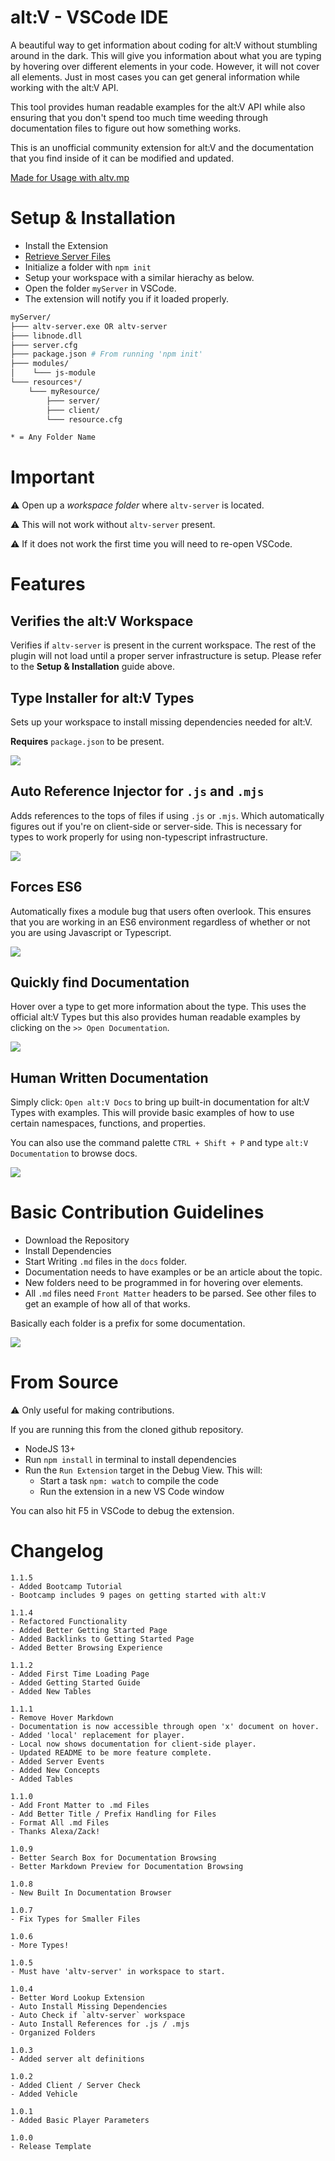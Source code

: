 # alt:V - VSCode IDE

A beautiful way to get information about coding for alt:V without stumbling around in the dark. This will give you information about what you are typing by hovering over different elements in your code. However, it will not cover all elements. Just in most cases you can get general information while working with the alt:V API.

This tool provides human readable examples for the alt:V API while also ensuring that you don't spend too much time weeding through documentation files to figure out how something works.

This is an unofficial community extension for alt:V and the documentation that you find inside of it can be modified and updated.

[Made for Usage with altv.mp](https://altv.mp)

# Setup & Installation

-   Install the Extension
-   [Retrieve Server Files](https://altv.mp/#/downloads)
-   Initialize a folder with `npm init`
-   Setup your workspace with a similar hierachy as below.
-   Open the folder `myServer` in VSCode.
-   The extension will notify you if it loaded properly.

```sh
myServer/
├─── altv-server.exe OR altv-server
├─── libnode.dll
├─── server.cfg
├─── package.json # From running 'npm init'
├─── modules/
│    └─── js-module
└─── resources*/
    └─── myResource/
        ├─── server/
        ├─── client/
        └─── resource.cfg

* = Any Folder Name
```

# Important

⚠️ Open up a _workspace folder_ where `altv-server` is located.

⚠️ This will not work without `altv-server` present.

⚠️ If it does not work the first time you will need to re-open VSCode.

# Features

## Verifies the alt:V Workspace

Verifies if `altv-server` is present in the current workspace. The rest of the plugin will not load until a proper server infrastructure is setup. Please refer to the **Setup & Installation** guide above.

## Type Installer for alt:V Types

Sets up your workspace to install missing dependencies needed for alt:V.

**Requires** `package.json` to be present.

![](https://i.imgur.com/UAuSR7O.png)

## Auto Reference Injector for `.js` and `.mjs`

Adds references to the tops of files if using `.js` or `.mjs`. Which automatically figures out if you're on client-side or server-side. This is necessary for types to work properly for using non-typescript infrastructure.

![](https://i.imgur.com/9o3vAM1.png)

## Forces ES6

Automatically fixes a module bug that users often overlook. This ensures that you are working in an ES6 environment regardless of whether or not you are using Javascript or Typescript.

![](https://i.imgur.com/Zd8l97d.png)

## Quickly find Documentation

Hover over a type to get more information about the type. This uses the official alt:V Types but this also provides human readable examples by clicking on the `>> Open Documentation`.

![](https://thumbs.gfycat.com/FragrantCommonLangur-size_restricted.gif)

## Human Written Documentation

Simply click: `Open alt:V Docs` to bring up built-in documentation for alt:V Types with examples. This will provide basic examples of how to use certain namespaces, functions, and properties.

You can also use the command palette `CTRL + Shift + P` and type `alt:V Documentation` to browse docs.

![](https://thumbs.gfycat.com/CarelessDefiantDaddylonglegs-size_restricted.gif)

# Basic Contribution Guidelines

-   Download the Repository
-   Install Dependencies
-   Start Writing `.md` files in the `docs` folder.
-   Documentation needs to have examples or be an article about the topic.
-   New folders need to be programmed in for hovering over elements.
-   All `.md` files need `Front Matter` headers to be parsed. See other files to get an example of how all of that works.

Basically each folder is a prefix for some documentation.

![](https://i.imgur.com/gokOSIN.png)

# From Source

⚠️ Only useful for making contributions.

If you are running this from the cloned github repository.

-   NodeJS 13+
-   Run `npm install` in terminal to install dependencies
-   Run the `Run Extension` target in the Debug View. This will:
    -   Start a task `npm: watch` to compile the code
    -   Run the extension in a new VS Code window

You can also hit F5 in VSCode to debug the extension.

# Changelog

```
1.1.5
- Added Bootcamp Tutorial
- Bootcamp includes 9 pages on getting started with alt:V

1.1.4
- Refactored Functionality
- Added Better Getting Started Page
- Added Backlinks to Getting Started Page
- Added Better Browsing Experience

1.1.2
- Added First Time Loading Page
- Added Getting Started Guide
- Added New Tables

1.1.1
- Remove Hover Markdown
- Documentation is now accessible through open 'x' document on hover.
- Added 'local' replacement for player.
- Local now shows documentation for client-side player.
- Updated README to be more feature complete.
- Added Server Events
- Added New Concepts
- Added Tables

1.1.0
- Add Front Matter to .md Files
- Add Better Title / Prefix Handling for Files
- Format All .md Files
- Thanks Alexa/Zack!

1.0.9
- Better Search Box for Documentation Browsing
- Better Markdown Preview for Documentation Browsing

1.0.8
- New Built In Documentation Browser

1.0.7
- Fix Types for Smaller Files

1.0.6
- More Types!

1.0.5
- Must have 'altv-server' in workspace to start.

1.0.4
- Better Word Lookup Extension
- Auto Install Missing Dependencies
- Auto Check if `altv-server` workspace
- Auto Install References for .js / .mjs
- Organized Folders

1.0.3
- Added server alt definitions

1.0.2
- Added Client / Server Check
- Added Vehicle

1.0.1
- Added Basic Player Parameters

1.0.0
- Release Template
```
